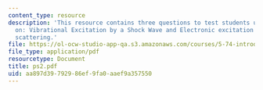 ```yaml
---
content_type: resource
description: 'This resource contains three questions to test students understanding
  on: Vibrational Excitation by a Shock Wave and Electronic excitation by electron
  scattering.'
file: https://ol-ocw-studio-app-qa.s3.amazonaws.com/courses/5-74-introductory-quantum-mechanics-ii-spring-2004/aa897d39792986ef9fa0aaef9a357550_ps2.pdf
file_type: application/pdf
resourcetype: Document
title: ps2.pdf
uid: aa897d39-7929-86ef-9fa0-aaef9a357550
---
```

